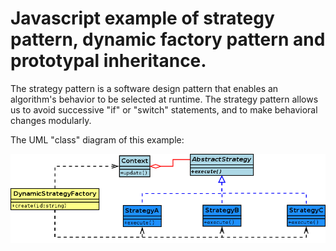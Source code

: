 <h1>Javascript example of strategy pattern, dynamic factory pattern and prototypal inheritance.</h1>
The strategy pattern is a software design pattern that enables an algorithm's behavior to be selected at runtime. The strategy pattern allows us to avoid successive "if" or "switch" statements, and to make behavioral changes modularly.

The UML "class" diagram of this example:

![Alt text](/uml/strategy_dynamic_factory.png?raw=true "Javascript strategy pattern and dynamic factory pattern uml.")
